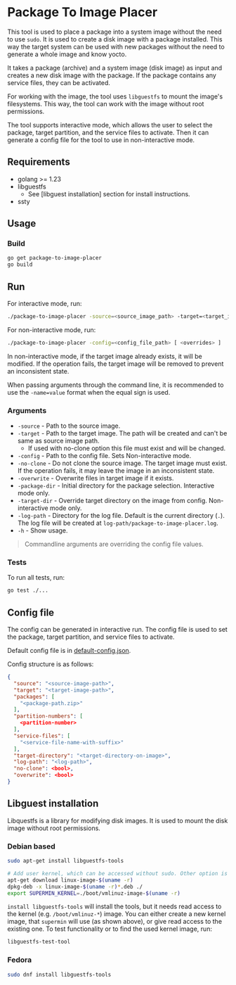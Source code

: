 # Package To Image Placer

This tool is used to place a package into a system image without the need to use `sudo`.
It is used to create a disk image with a package installed.
This way the target system can be used with new packages without the need to generate a whole image and know yocto.

It takes a package (archive) and a system image (disk image) as input and creates a new disk image with the package.
If the package contains any service files, they can be activated.

For working with the image, the tool uses `libguestfs` to mount the image's filesystems. This way, the tool can work with the image without root permissions.

The tool supports interactive mode, which allows the user to select the package, target partition, and the service files to activate.
Then it can generate a config file for the tool to use in non-interactive mode.

## Requirements

* golang >= 1.23
* libguestfs
    * See [libguest installation] section for install instructions.
* ssty

## Usage

### Build

```bash
go get package-to-image-placer
go build
```

## Run

For interactive mode, run:

```bash
./package-to-image-placer -source=<source_image_path> -target=<target_image_path> [ -package-dir=<package_dir> ... ]
```

For non-interactive mode, run:

```bash
./package-to-image-placer -config=<config_file_path> [ <overrides> ]
```

In non-interactive mode, if the target image already exists, it will be modified. If the operation fails, the target image will be removed to prevent an inconsistent state.

When passing arguments through the command line, it is recommended to use the `-name=value` format when the equal sign is used.

### Arguments

* `-source` - Path to the source image.
* `-target` - Path to the target image. The path will be created and can't be same as source image path.
  * If used with no-clone option this file must exist and will be changed.
* `-config` - Path to the config file. Sets Non-interactive mode.
* `-no-clone` - Do not clone the source image. The target image must exist. If the operation fails, it may leave the image in an inconsistent state.
* `-overwrite` - Overwrite files in target image if it exists.
* `-package-dir` - Initial directory for the package selection. Interactive mode only.
* `-target-dir` - Override target directory on the image from config. Non-interactive mode only.
* `-log-path` - Directory for the log file. Default is the current directory (`.`). The log file will be created at `log-path/package-to-image-placer.log`.
* `-h` - Show usage.

> Commandline arguments are overriding the config file values.

### Tests

To run all tests, run:

```bash
go test ./...
```

## Config file

The config can be generated in interactive run. The config file is used to set the package, target partition, and service files to activate.

Default config file is in [default-config.json](./resources/default-config.json).

Config structure is as follows:

```json lines
{
  "source": "<source-image-path>",
  "target": "<target-image-path>",
  "packages": [
    "<package-path.zip>"
  ],
  "partition-numbers": [ 
    <partition-number>
  ],
  "service-files": [
    "<service-file-name-with-suffix>"
  ],
  "target-directory": "<target-directory-on-image>",
  "log-path": "<log-path>",
  "no-clone": <bool>,
  "overwrite": <bool>
}
```

## Libguest installation

Libquestfs is a library for modifying disk images. It is used to mount the disk image without root permissions.

### Debian based

```bash
sudo apt-get install libguestfs-tools

# Add user kernel, which can be accessed without sudo. Other option is to give permissions to the existing kernel.
apt-get download linux-image-$(uname -r)
dpkg-deb -x linux-image-$(uname -r)*.deb ./
export SUPERMIN_KERNEL=./boot/vmlinuz-image-$(uname -r)
```

`install libguestfs-tools` will install the tools, but it needs read access to the kernel (e.g. `/boot/vmlinuz-*`) image. 
You can either create a new kernel image, that `supermin` will use (as shown above), or give read access to the existing one.
To test functionality or to find the used kernel image, run:

```bash
libguestfs-test-tool
```


### Fedora

```bash
sudo dnf install libguestfs-tools
```